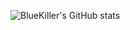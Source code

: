 ![BlueKiller's GitHub stats](https://github-readme-stats.vercel.app/api?username=Blue-Killer87&show_icons=true&theme=radical)
